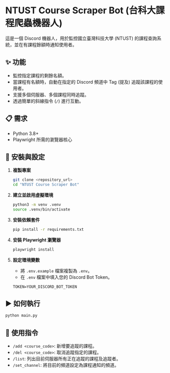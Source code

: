 # NTUST Course Scraper Bot (台科大課程爬蟲機器人)

這是一個 Discord 機器人，用於監控國立臺灣科技大學 (NTUST) 的課程查詢系統，並在有課程餘額時通知使用者。

## ✨ 功能

- 監控指定課程的剩餘名額。
- 當課程有名額時，自動在指定的 Discord 頻道中 Tag (提及) 追蹤該課程的使用者。
- 支援多個伺服器、多個課程同時追蹤。
- 透過簡單的斜線指令 (`/`) 進行互動。

## 📋 需求

- Python 3.8+
- Playwright 所需的瀏覽器核心

## 🚀 安裝與設定

1.  **複製專案**
    ```bash
    git clone <repository_url>
    cd "NTUST Course Scraper Bot"
    ```

2.  **建立並啟用虛擬環境**
    ```bash
    python3 -m venv .venv
    source .venv/bin/activate
    ```

3.  **安裝依賴套件**
    ```bash
    pip install -r requirements.txt
    ```

4.  **安裝 Playwright 瀏覽器**
    ```bash
    playwright install
    ```

5.  **設定環境變數**
    - 將 `.env.example` 檔案複製為 `.env`。
    - 在 `.env` 檔案中填入您的 Discord Bot Token。
    ```env
    TOKEN=YOUR_DISCORD_BOT_TOKEN
    ```

## ▶️ 如何執行

```bash
python main.py
```

## 🤖 使用指令

-   `/add <course_code>`: 新增要追蹤的課程。
-   `/del <course_code>`: 取消追蹤指定的課程。
-   `/list`: 列出目前伺服器所有正在追蹤的課程及追蹤者。
-   `/set_channel`: 將目前的頻道設定為課程通知的頻道。
